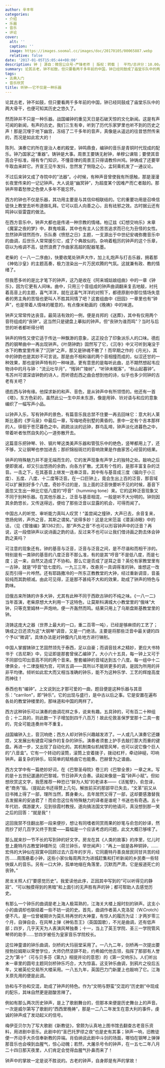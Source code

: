 ```yaml
---
author: 辛丰年
categories:
- 介绍
- 乐器
- 音乐
- 评论
cover:
  alt: ''
  caption: ''
  image: https://images.soomal.cc/images/doc/20170105/00065887.webp
  relative: false
date: '2017-01-05T15:05:44+08:00'
description: 钟 | 源自：微信公众号-严锋老师 | 版权：转载 |  平均/总评分：10.00/10
summary: 论其古老，钟不如鼓，但只要看两千多年前的中国，钟已经同鼓成了庙堂乐队中的两大骨干，也便可知其历史之悠久了。然而钟并不只是一种乐器。战国编钟的重见天日是石破天惊的文化新闻。这是有声可闻的新闻，有声的古史。我们三生有幸，听到了历代乐家梦里也听不到的历史之声！
tags:
- 古典入门
- 音乐欣赏
title: 听钟――它不仅是一种乐器
---
```


论其古老，钟不如鼓，但只要看两千多年前的中国，钟已经同鼓成了庙堂乐队中的两大骨干，也便可知其历史之悠久了。

然而钟并不只是一种乐器。战国编钟的重见天日是石破天惊的文化新闻。这是有声可闻的新闻，有声的古史。我们三生有幸，听到了历代乐家梦里也听不到的历史之声！那是沉埋于地下幽宫，冻结了二千多年的音声，真像是从遥远的往昔悠然传来的，而况是如此宏大的！

陈列、演奏它的所在是治人者的殿堂，钟鸣鼎食，编钟的音乐是青铜时代现成的配乐。钟乃国家之“重器”。铸钟是大事。周景王要铸无射钟，单穆公谏阻；要使其音高合乎标准，得有专门知识，不懂音律的周景王只得请教伶州鸠。钟铸成了还要宰牛取血来衅它。齐宣王见牛发抖，忽然发了恻隐之心，孟轲乘机发了一通议论。

不过后来钟又成了寺院中的“法器”。小时候，有种声音曾使我有所感触，那是漫漫长夜里传来的一记记钟声。大人说是“幽冥钟”，为超度某个因难产而亡者敲的。那钟声带着愁惨之色使人多年不能忘怀。

西方的钟也不仅是乐器，其功用主要是与其信仰相联结的。它的重要功用是召唤信徒快上教堂去听布道做礼拜。它可以启人向善之心，且有祛邪之效。古时据云还有鸣钟以驱雷霆的做法。

在西方音乐中，钟声大都也是传递一种宗教的情绪。柏辽兹《幻想交响乐》末章《魔宴之夜的梦》中，群鬼喧嚣，其中也有主人公苦苦追求而已化为丑怪的女性。忽然钟声铿然而作，乐队奏《愤怒之日》主题，一支源出于中世纪安魂弥撒音乐中的曲调，后世乐人常常援引它，成了个典故似的。杂响着粗厉的钟声的这个乐章，窃以为格调不高，徒然浪费了作曲家高超的配器笔墨。

老柴的《一八一二序曲》，快要收尾处钟声大作，加上礼炮声与打击乐器，拥着那《神佑沙皇》的主题高奏，极力渲染出一片万民欢腾的气氛。这就兼有政、教的情绪了。

但我愿多听的是比才笔下的钟声，这乃是收在《阿来城姑娘组曲》中的一章《钟乐》，因为它更有人间味。曲中，只用三个音组成的钟声曲调翻来复去地敲，衬托着高音上的主题，喜气洋洋，就在这喜气洋洋的对照下，都德原剧中那位情场失意者的男主角的苦恼也更叫人不胜其同情了吧？这套组曲中《田园》一章里也有“钟声”，也是带着人情味的暖意的，有点像米勒画的《晚祷》中的味道。

钟声又常常传达丧音。最简洁有效的一例，便是肖邦的《送葬》，其中有仅用两个音符组成的“丧钟”。这当然只是键盘上摹拟的钟声。但“丧钟为谁而鸣”？当时与后世的听者都听得分明

钟声的特性又使它适于传达一种飘渺的意象，这正投合了印象派乐人的口味。德彪西的钢琴曲中一再出现钟声。《叶荫钟韵》固然写了它，《沉寺》中又可听到淹没于水下的教堂里传来了“沉钟”之声，那又是钟魂不散了！而早期之作的《月光》，其中的钟韵也是其妙不可言说。那是由不相和谐的两个音相撞而成的，似涩还甘的一种效果，那也是钟声特有的一种味道。更有意思的是每听此曲，总不期然想起韦应物诗中的月与钟：“流云吐华月”，“残钟广陵树”，“听钟未眠客”，“秋山起暮钟”。韦苏州可谓深谙钟韵的诗人，而听德彪西之曲会想到他的诗，似乎也多少同钟的古老有关吧？

德彪西与钟有缘。他探求新的和声、音色，是从钟声中有所领悟的。他还有一首《塔》，东方色彩的，虽然此公一生中并未东游，像是用钟、铃对语与和应的意象编织了一幅写声小品。

以钟声入乐，写有钟声的景色，有篇音乐我总禁不住要一再去回味它：意大利人莱斯比基的《罗马泉》中最后一章，写梅地奇别墅的黄昏的。景中一定有个吉本那样的人，徘徊于苍茫暮色之中。疏疏淡淡的远钟，群鸟乱啼，钟声淡化进暮色之中，带着听者怅然自失的心一道弥散开去。

这篇音乐把钟琴、铃、钢片琴这类美声乐器和管弦乐中的绝色，竖琴都用上了，还不够，又让钢琴也参加进去；那织锦般斑烂的音响效果是作曲家苦心经营的结果。

钟声的特殊魅力并不是无端而生的，它的发声现象有声学上的独特之处。敲响之后便即衰减，却又引出悠扬的余韵，向各方扩散。尤其有个性的，是那丰富复杂的泛音。一击之下，在其基音上继发一连串泛音。其中有与基音成三度（偏向于小三度）、五度、八度、十二度等泛音。在一口巨钟上，竟会生出上百的泛音，那音域可以扩展到好多个八度。奇妙不过的是，当上面的泛音快要听不见的时候，基音下面忽又生出一种比它低八度的“哼音”（humming tone）来。它的这种泛音现象又不同于别种乐器。在其他乐器上，泛音与基音相混，一般是听不大分明的。钟则因其余韵悠长，又传送得远，便给了那些泛音以显露的机会，可得而闻了。

中国古人的听觉、审听能力真叫人叹赏！“盖尝闻之撞钟，大声已去，余音复来，悠扬宛转，声外之音，其斯之谓矣。”说得多妙！这是北宋范温《潜溪诗眼》中的话，（见《管锥编》第1362页）。那“声外之音”不也可以形容钟声中的泛音？再说，这一段借钟声以说诗画之韵的话，反过来不也可以让我们借诗画之韵去体会钟韵之美吗？

可注意的现象还有。钟的基音与泛音，泛音与泛音之间，是不尽谐和而相干涉的。特别是有一类钟的基音的八度泛音不那么准，有的是其“哼音”不是低八度，而是七度；这一来，自然又造成了不协和。那么它是否成了逆耳之音？英伦有家教堂里有一古钟，就是“哼音”低七度的。一九三三年，改悬另一具调得准的钟。谁想这一改反而引得一片哗然。还有耶路撒冷的一所东正教教堂的大钟，经过重新调音，音虽较纯而其韵顿减。由此可见得，正是那不甚纯不大和的效果，助成了钟声的特色与韵味。

旧俄古来所铸的许多大钟，尤其有此种不同于西欧古钟的不纯之味。《一八一二》当年首演，老柴原想大大利用一下这特色，让莫斯科满城大小教堂里的“俄味”大钟，只等克里姆林一声炮响，便一齐轰然而鸣。结果只用上了乌斯盘斯基教堂里的钟。

浇铸这庞大之器（世界上最大的一口，重二百零一吨），已经是够麻烦的工艺了；铸成之日还须为这“大钢琴”调音，又是一门绝活。主要是将那些泛音中最关键的四个予以“微调”。具体办法是对钟腹内几处地方进行锉削。

中国人掌握铸钟工艺固然领先于泰西，足以自豪；而调音技术之精妙，更应大书特书于《吉尼斯》中，见证即是那套曾侯乙编钟了。大小六十五具，每一钟上又可于不同部位叩出音高不同的两个音来。整套编钟的音域达到五个八度。每一组中十二律俱全，十二律旋相为宫，可转五调――其所以不能转更多的调，是因为所用的并非平均律。倾听如此宏大而又相当准确的钟乐，能不为这种乐学、工艺的辉煌高度而神往！

泰西也有“编钟”。上文说到比才那可爱的一曲，题目便是这种乐器与其音乐：“carrilon”，即“钟乐”。它的出现与盛行，是中古以后之事。它是安置在遍布各处的教堂钟楼里的，那味道和中国的两样了。

西方这种钟乐可以演奏的曲调花样之多，说来有趣。五具钟的，可有百二十种组合；十二具的，则此数一下子增加到四千八百万！故此伦敦圣保罗堂那十二具一套的，完全可能连奏卅年不重复。

战国编钟入土，音沉响绝；西方人却对钟乐兴趣越发浓了。一人或几人演奏它还嫌烦，又发展出有键盘可操作的复杂的钟乐。演奏者须套上护手去敲打那大而重的键盘。再进一步，又出现了自动化的。其机制类似机械管风琴，也可以说它像个巨人的“八音盒”。它有一个转动的滚筒，滚筒上安着拨子，拨动杠杆，牵动钟槌，叩响钟声。最复杂的钟乐，较简单的赋格曲它也能奏。巴赫曾为之谱曲。

西方文学中有一篇绝妙好词，在《巴黎圣母院》卷三的《巴黎全景》一章之末。写的是十五世纪邋遢的巴黎城，节日钟声大合奏。读起来像是一篇“钟声小赋”。但如想欣赏这文字，我愿推荐一种恐已“鲜为人知”的老译本――《活冤孽》，俞忽译，老“商务”版。（提起此书还得赘上几句。解放前买的那部早已失去，“文革”前又从旧书摊上得了一部，理所当然，葬身秦火。去年居然又得了一部，这却要感激替我去发掘来的安迪君了！而俞忽这位有特殊魅力的译者是谁呢？书迷也有奇遇。五十年代初，偶游厦大，见到徐霞村教授。遂向搞法国文学的他请问，真没想到那一笑之后的回答：“就是我”！

这回我禁不住翻出那一段来便抄，想让有同嗜者同赏雨果的妙笔与俞忽的妙译，然而抄了好几百字又终于割爱――篇幅是一个应该考虑的问题，此文大概已够嗦了。

那么就来抄一节不长的写到钟的好文字。房龙在其《人类的故事》的序里，忆儿时登上鹿特丹古教堂钟楼所见（荷兰钟乐，举世闻声）：“再上一层是各种铜钟，……宏伟的大钟似在寂寞中回顾过去六百年的岁月，它同鹿特丹善良居民同甘共苦的经历……周围悬着小钟，这些小家伙每周两次为进城赶集和打听新闻的乡民奏一些轻快娱人的音乐。另有一口大钟，孤单地缩在角落里，沉默而严肃。它是报道死亡的丧钟。”

房龙关照人们“要感觉历史”。我爱读他此序，正因其中写到的“可以听得见的静寂”、“可以触摸得到的黑暗”和上面引的无声胜有声的钟；都可帮助人去感觉历史。

有那么一个钟乐的曲调是老上海人极耳熟的，江海关大楼上报时刻的钟声。这支小小的曲调却也联结着一些不妨一说的史。首先，曲调作者英人克洛契（W.Crotch）便不凡，是一位曾被期许为莫扎特再世的大神童，有惊人的履历为证：才两岁零三个月，自弹自会，在风琴上弹《神佑吾王》（英国国歌），不光是曲调，还有低声部；四岁，几乎天天为人表演风琴独奏；十一，当上了英王学院、圣三一学院管风琴师的助手……甘四岁被任为皇家音乐学院校长。

这位神童谱的钟乐曲调，剑桥的大玛丽堂采用了。一八九二年，剑桥再一次提出要授勃拉姆斯以荣誉学位，大师仍然坚辞不赴，约希姆代他去领，指挥了那部有人誉之为“第十”（可与贝多芬《第九》相提并论的意思）的《第一交响乐》。人们听出末一章里的圆号主题同剑桥钟乐巧合，大为惊喜。这支钟乐曲调，到鸦片之役后五年，又被英伦交易所大楼采用。一八五九年，英国巴力门新厦上也敲响了它。江海关原先用的便是此调。

协和与不协和交混，助成了钟声的特色。作为“文明与野蛮”交混的“历史剧”中现成的配乐，其味自然更是甜酸苦辣了。

例如有那么两次历史钟声，是上了歌剧舞台的，但那本来便是历史舞台上的声音。一次是威尔第写了歌剧的“西西里晚祷”，那是一二八二年发生在意大利的事件，虔诚的钟声成了发动起义的信号。

梅伊亚贝尔为了写大歌剧《新教徒》，曾颇为认真地上图书馆去翻查古老音乐资料，用进剧中音乐。此剧中的“圣巴托罗缪之夜”也是史有其事；钟声一响，旧教徒便一齐动手大杀信奉新教的异端。肖伯纳说此剧中斗剑的场面，哪怕在钢琴上弹弹那音乐也会嗅到血腥气，惊心动魄；若然，大屠杀号令的钟声，在一五七二年八月二十四日那天夜里，人们肯定会觉得血腥气扑鼻而来了！

钟声中的掌故一定是说不胜说的。古老的钟声，自身即是有声的掌故！